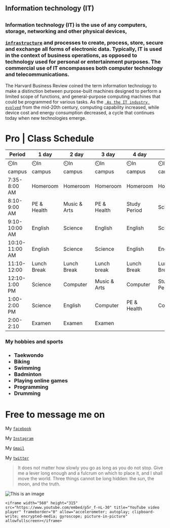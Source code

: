 <h2>Information technology (IT)<h2>

<h3>Information technology (IT) is the use of any computers, storage, networking and other physical devices,

[`infrastructure`](https://www.techtarget.com/searchdatacenter/definition/infrastructure)
and processes to create, process, store, secure and exchange all forms of electronic data. Typically, IT is used in the context of business operations, as opposed to technology used for personal or entertainment purposes. The commercial use of IT encompasses both computer technology and telecommunications.</h3>

The Harvard Business Review coined the term information technology to make a distinction between purpose-built machines designed to perform a limited scope of functions, and general-purpose computing machines that could be programmed for various tasks. As the 
[` As the IT industry evolved`](https://www.techtarget.com/whatis/feature/A-brief-history-of-the-evolution-and-growth-of-IT) 
from the mid-20th century, computing capability increased, while device cost and energy consumption decreased, a cycle that continues today when new technologies emerge.

<h1>Pro | Class Schedule</h1>
  
  | Period | 1 day | 2 day | 3 day | 4 day | 5 day |
  |--------|-------|-------|-------|-------|-------|
  | ⏲️In campus | ⏲️In campus | ⏲️In campus | ⏲️In campus | ⏲️In campus | ⏲️In campus |
  | 7:35-8:00 AM| Homeroom | Homeroom | Homeroom | Homeroom | Homeroom|
  | 8:10-9:00 AM| PE & Health | Music & Arts | PE & Health | Study Period | Science |
  | 9:10-10:00 AM | English | Science | English | English | Science |
  | 10:10-11:00 AM| English | Science | Science | English | English 
  | 11:10-12:00 | Lunch Break | Lunch Break | Lunch break | Lunch Break | Lunch Break |
  | 12:10-1:00 PM | Science | Computer | Music & Arts | Computer | Study Period |
  | 1:00-2:00 PM | Science | English | Computer | PE & Health | Computer |
  | 2:00-2:10 | Examen | Examen | Examen
  
  <h3>My hobbies and sports<h3>
   
  <ul>
  <li>Taekwondo</li>
  <li>Biking</li>
  <li>Swimming</li>
  <li>Badminton</li>
    <li>Playing online games</li>
    <li>Programming</li>
    <li>Drumming</li>
</ul>
    
  <h1>Free to message me on</h1>
  
  My [`facebook`](https://www.facebook.com/tronixza/)
  
  My [`Instagram`](https://www.instagram.com/tronixz13/)
    
  My [`Gmail`](https://mail.google.com/mail/u/0/#search/dnayala%40gbox.adnu.edu.ph)
  
  My [`twitter`](https://twitter.com/Tronixz13)
    
>It does not matter how slowly you go as long as you do not stop. Give me a lever long enough and a fulcrum on which to place it, and I shall move the world. Three things cannot be long hidden: the sun, the moon, and the truth.
    
![This is an image](https://myoctocat.com/assets/images/base-octocat.svg)
    
    
  
    <iframe width="560" height="315" src="https://www.youtube.com/embed/p5r_f-nL-30" title="YouTube video player" frameborder="0" allow="accelerometer; autoplay; clipboard-write; encrypted-media; gyroscope; picture-in-picture" allowfullscreen></iframe>
 
    
    

    
  

    

  

 


